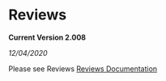 # Reviews

**Current Version 2.008**

*12/04/2020*

Please see Reviews [Reviews Documentation](Docs/tgreviews-documentation.pdf)
